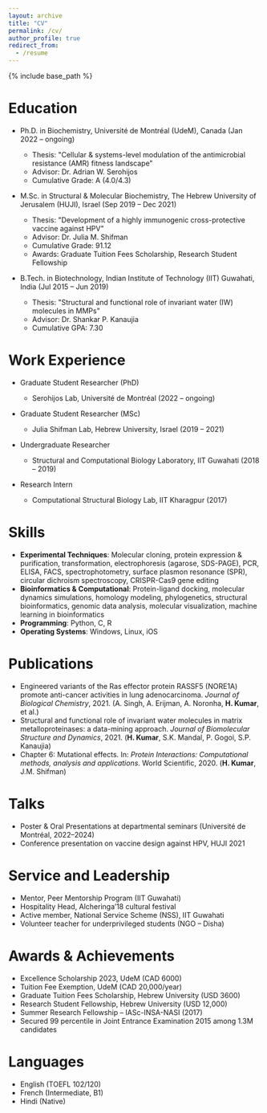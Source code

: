 ```yaml
---
layout: archive
title: "CV"
permalink: /cv/
author_profile: true
redirect_from:
  - /resume
---
```


{% include base_path %}

Education
======
* Ph.D. in Biochemistry, Université de Montréal (UdeM), Canada (Jan 2022 – ongoing)  
  * Thesis: "Cellular & systems-level modulation of the antimicrobial resistance (AMR) fitness landscape"  
  * Advisor: Dr. Adrian W. Serohijos  
  * Cumulative Grade: A (4.0/4.3)

* M.Sc. in Structural & Molecular Biochemistry, The Hebrew University of Jerusalem (HUJI), Israel (Sep 2019 – Dec 2021)  
  * Thesis: "Development of a highly immunogenic cross-protective vaccine against HPV"  
  * Advisor: Dr. Julia M. Shifman  
  * Cumulative Grade: 91.12  
  * Awards: Graduate Tuition Fees Scholarship, Research Student Fellowship  

* B.Tech. in Biotechnology, Indian Institute of Technology (IIT) Guwahati, India (Jul 2015 – Jun 2019)  
  * Thesis: "Structural and functional role of invariant water (IW) molecules in MMPs"  
  * Advisor: Dr. Shankar P. Kanaujia  
  * Cumulative GPA: 7.30  

Work Experience
======
* Graduate Student Researcher (PhD)  
  * Serohijos Lab, Université de Montréal (2022 – ongoing)  

* Graduate Student Researcher (MSc)  
  * Julia Shifman Lab, Hebrew University, Israel (2019 – 2021)  

* Undergraduate Researcher  
  * Structural and Computational Biology Laboratory, IIT Guwahati (2018 – 2019)  

* Research Intern  
  * Computational Structural Biology Lab, IIT Kharagpur (2017)  

Skills
======
* **Experimental Techniques**: Molecular cloning, protein expression & purification, transformation, electrophoresis (agarose, SDS-PAGE), PCR, ELISA, FACS, spectrophotometry, surface plasmon resonance (SPR), circular dichroism spectroscopy, CRISPR-Cas9 gene editing  
* **Bioinformatics & Computational**: Protein-ligand docking, molecular dynamics simulations, homology modeling, phylogenetics, structural bioinformatics, genomic data analysis, molecular visualization, machine learning in bioinformatics  
* **Programming**: Python, C, R  
* **Operating Systems**: Windows, Linux, iOS  

Publications
======
<ul>
  <li>Engineered variants of the Ras effector protein RASSF5 (NORE1A) promote anti-cancer activities in lung adenocarcinoma. <em>Journal of Biological Chemistry</em>, 2021. (A. Singh, A. Erijman, A. Noronha, <strong>H. Kumar</strong>, et al.)</li>  

  <li>Structural and functional role of invariant water molecules in matrix metalloproteinases: a data-mining approach. <em>Journal of Biomolecular Structure and Dynamics</em>, 2021. (<strong>H. Kumar</strong>, S.K. Mandal, P. Gogoi, S.P. Kanaujia)</li>  

  <li>Chapter 6: Mutational effects. In: <em>Protein Interactions: Computational methods, analysis and applications</em>. World Scientific, 2020. (<strong>H. Kumar</strong>, J.M. Shifman)</li>
</ul>

Talks
======
<ul>
  <li>Poster & Oral Presentations at departmental seminars (Université de Montréal, 2022–2024)</li>  
  <li>Conference presentation on vaccine design against HPV, HUJI 2021</li>  
</ul>

Service and Leadership
======
* Mentor, Peer Mentorship Program (IIT Guwahati)  
* Hospitality Head, Alcheringa’18 cultural festival  
* Active member, National Service Scheme (NSS), IIT Guwahati  
* Volunteer teacher for underprivileged students (NGO – Disha)  

Awards & Achievements
======
* Excellence Scholarship 2023, UdeM (CAD 6000)  
* Tuition Fee Exemption, UdeM (CAD 20,000/year)  
* Graduate Tuition Fees Scholarship, Hebrew University (USD 3600)  
* Research Student Fellowship, Hebrew University (USD 12,000)  
* Summer Research Fellowship – IASc-INSA-NASI (2017)  
* Secured 99 percentile in Joint Entrance Examination 2015 among 1.3M candidates  

Languages
======
* English (TOEFL 102/120)  
* French (Intermediate, B1)  
* Hindi (Native)  
